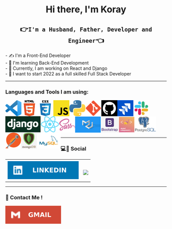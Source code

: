 <h1 align="center">Hi there, I'm Koray</h1>

<h2 align="center">👉<code>I'm a Husband, Father, Developer and Engineer</code>👈</h2>
- ✍ I'm a Front-End Developer<br>
- 🌱 I'm learning Back-End Development<br>
- 🚀 Currently, I am working on React and Django<br>
- 🙏 I want to start 2022 as a full skilled Full Stack Developer<br>
<hr class="dotted">

### Languages and Tools I am using:

<img align="left" alt="Visual Studio Code" height="50px" src="https://github.com/tarnilok/tarnilok/blob/main/images/vscode.png">
<img align="left" alt="HTML5" height="50px" src="https://github.com/tarnilok/tarnilok/blob/main/images/HTML5.png" />
<img align="left" alt="CSS3" height="50px" src="https://github.com/tarnilok/tarnilok/blob/main/images/css3.png"/>
<img align="left" alt="JavaScript" height="50px" src="https://github.com/tarnilok/tarnilok/blob/main/images/javascript.png" />
<img align="left" alt="Python" height="50px" src="https://github.com/tarnilok/tarnilok/blob/main/images/python_.png" />
<img align="left" alt="Git" height="50px" src="https://github.com/tarnilok/tarnilok/blob/main/images/git.png" />
<img align="left" alt="GitHub" height="50px" src="https://github.com/tarnilok/tarnilok/blob/main/images/github.png" />
<img align="left" alt="Jira" height="50px" src="https://github.com/tarnilok/tarnilok/blob/main/images/jira.jpg" />
<img align="left" alt="Slack" height="50px" src="https://github.com/tarnilok/tarnilok/blob/main/images/slack.jpg" />
<img align="left" alt="django" height="50px" src="https://github.com/tarnilok/tarnilok/blob/main/images/django.png" />
<img align="left" alt="react" height="50px" src="https://github.com/tarnilok/tarnilok/blob/main/images/react.png" /><br><br><br>
<img align="left" alt="sass" height="50px" src="https://github.com/tarnilok/tarnilok/blob/main/images/sass.png" />
<img align="left" alt="Material-UI" height="50px" src="https://github.com/tarnilok/tarnilok/blob/main/images/MaterialUI.png" vlign=center/>
<img align="left" alt="bootstrap" height="50px" src="https://github.com/tarnilok/tarnilok/blob/main/images/Bootstrap.jpg" />
<img align="left" alt="styledcomponent" height="50px" src="https://github.com/tarnilok/tarnilok/blob/main/images/styledcomponents.png" />
<img align="left" alt="postgreSQL" height="50px" src="https://github.com/tarnilok/tarnilok/blob/main/images/PostgreSQL.png" />
<img align="left" alt="postman" height="50px" src="https://github.com/tarnilok/tarnilok/blob/main/images/postman.png" />
<img align="left" alt="mongoDB" height="50px" src="https://github.com/tarnilok/tarnilok/blob/main/images/mongoDB.png" />
<img align="left" alt="MySQL" height="50px" src="https://github.com/tarnilok/tarnilok/blob/main/images/MySQL.png"/><br><br><br>
<hr class="dotted">

### 💻🔗 Social

<table>
    <tr>
        <td vlign=center><a href="https://www.linkedin.com/in/koray-eker/" target="blank"><img align="center" src="https://github.com/tarnilok/tarnilok/blob/main/images/LinkedIn.svg" alt="LinkedIn" /></a></td>
        <td vlign=center><br>
        
![](https://komarev.com/ghpvc/?username=tarnilok)</td>
    </tr>
</table>

<hr class="dotted">

### 📧 Contact Me !

<a href="mailto:tarnilok@gmail.com" target="blank"><img align="center" src="https://github.com/tarnilok/tarnilok/blob/main/images/Gmail.svg" alt="gmail" /></a>
